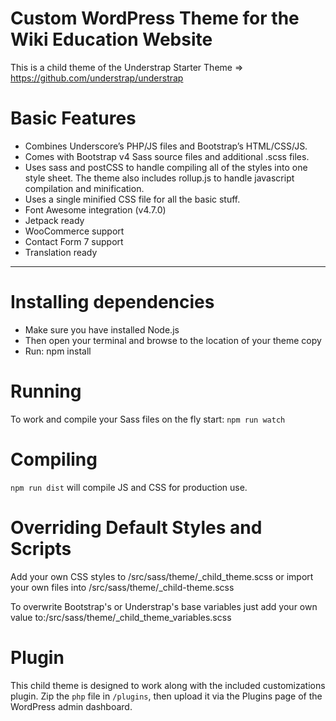 # Custom WordPress Theme for the Wiki Education Website

This is a child theme of the Understrap Starter Theme => https://github.com/understrap/understrap

# Basic Features
- Combines Underscore’s PHP/JS files and Bootstrap’s HTML/CSS/JS.
- Comes with Bootstrap v4 Sass source files and additional .scss files.
- Uses sass and postCSS to handle compiling all of the styles into one style sheet. The theme also includes rollup.js to handle javascript compilation and minification.
- Uses a single minified CSS file for all the basic stuff.
- Font Awesome integration (v4.7.0)
- Jetpack ready
- WooCommerce support
- Contact Form 7 support
- Translation ready

---

# Installing dependencies
- Make sure you have installed Node.js
- Then open your terminal and browse to the location of your theme copy
- Run: npm install

# Running
To work and compile your Sass files on the fly start:
`npm run watch`

# Compiling
`npm run dist` will compile JS and CSS for production use.

# Overriding Default Styles and Scripts
Add your own CSS styles to /src/sass/theme/_child_theme.scss or import your own files into /src/sass/theme/_child-theme.scss

To overwrite Bootstrap's or Understrap's base variables just add your own value to:/src/sass/theme/_child_theme_variables.scss

# Plugin

This child theme is designed to work along with the included customizations plugin. Zip the `php` file in `/plugins`, then upload it via the Plugins page of the WordPress admin dashboard.
